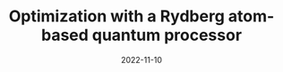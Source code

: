 ---
title: Optimization with a Rydberg atom-based quantum processor
link: https://aws.amazon.com/blogs/quantum-computing/optimization-with-rydberg-atom-based-quantum-processor/
date: 2022-11-10
venue: AWS Blog
excerpt: A detailed overview of early demonstrations of optimization problems of the Maximum Independent Set class using neutral-atom quantum computers.
---